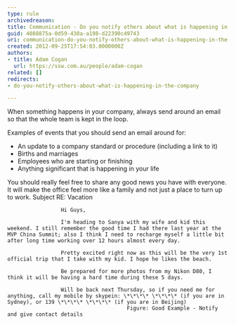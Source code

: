 ```yaml
---
type: rule
archivedreason: 
title: Communication - Do you notify others about what is happening in the company?
guid: 4088875a-0d59-430a-a198-d22390c49743
uri: communication-do-you-notify-others-about-what-is-happening-in-the-company
created: 2012-09-25T17:54:03.0000000Z
authors:
- title: Adam Cogan
  url: https://ssw.com.au/people/adam-cogan
related: []
redirects:
- do-you-notify-others-about-what-is-happening-in-the-company

---
```


When something happens in your company, always send around an email so that the                     whole team is kept in the loop.

<!--endintro-->

Examples of events that you should send an email                     around for:

* An update to a company standard or procedure (including a link to it)
* Births and marriages
* Employees who are starting or finishing
* Anything significant that is happening in your life


You should really feel free to share any good news you have with everyone. It will                     make the office feel more like a family and not just a place to turn up to work.
                                           Subject RE: Vacation

                     Hi Guys, 

                     I'm heading to Sanya with my wife and kid this weekend. I still remember the good time I had there last year at the MVP China Summit; also I think I need to recharge myself a little bit after long time working over 12 hours almost every day. 

                     Pretty excited right now as this will be the very 1st official trip that I take with my kid. I hope he likes the beach. 

                     Be prepared for more photos from my Nikon D80, I think it will be having a hard time during these 5 days.

                     Will be back next Thursday, so if you need me for anything, call my mobile by skypein: \*\*\*\* \*\*\*\* (if you are in Sydney), or 139 \*\*\*\* \*\*\*\* (if you are in Beijing) 
                                          Figure: Good Example - Notify and give contact details
